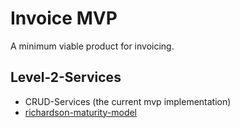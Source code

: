 # Invoice MVP

A minimum viable product for invoicing.

## Level-2-Services

- CRUD-Services (the current mvp implementation)
- [richardson-maturity-model](https://devopedia.org/richardson-maturity-model)
